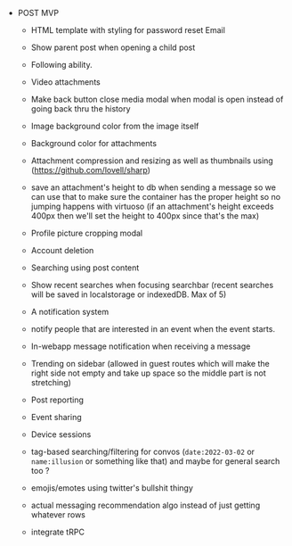 - POST MVP
  - HTML template with styling for password reset Email
      
  - Show parent post when opening a child post
  - Following ability.
  - Video attachments
  - Make back button close media modal when modal is open instead of going back thru the history
      
  - Image background color from the image itself
  - Background color for attachments
  - Attachment compression and resizing as well as thumbnails using (https://github.com/lovell/sharp)
  - save an attachment's height to db when sending a message so we can use that to make sure the container has the proper height so no jumping happens with virtuoso (if an attachment's height exceeds 400px then we'll set the height to 400px since that's the max)

  - Profile picture cropping modal
  - Account deletion

  - Searching using post content
  - Show recent searches when focusing searchbar (recent searches will be saved in localstorage or indexedDB. Max of 5)

  - A notification system
  - notify people that are interested in an event when the event starts.
  - In-webapp message notification when receiving a message

  - Trending on sidebar (allowed in guest routes which will make the right side not empty and take up space so the middle part is not stretching)
  - Post reporting
  - Event sharing
  - Device sessions
  - tag-based searching/filtering for convos (`date:2022-03-02` or `name:illusion` or something like that) and maybe for general search too ?
  - emojis/emotes using twitter's bullshit thingy
  - actual messaging recommendation algo instead of just getting whatever rows
  - integrate tRPC
